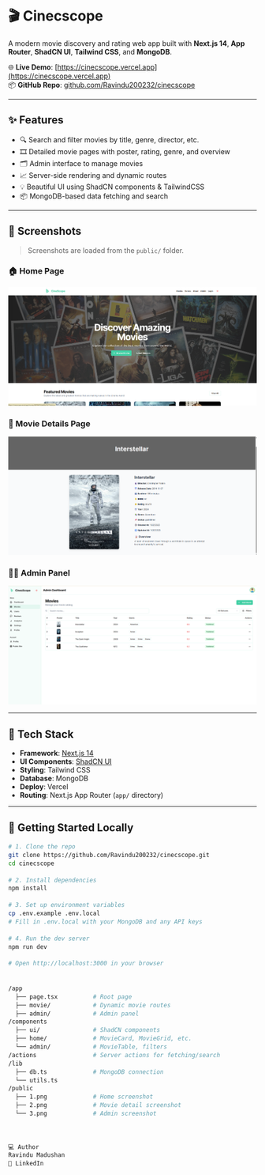 # 🎬 Cinecscope

A modern movie discovery and rating web app built with **Next.js 14**, **App Router**, **ShadCN UI**, **Tailwind CSS**, and **MongoDB**.

🌐 **Live Demo**: [https://cinecscope.vercel.app](https://cinecscope.vercel.app)  
📦 **GitHub Repo**: [github.com/Ravindu200232/cinecscope](https://github.com/Ravindu200232/cinecscope)

---

## ✨ Features

- 🔍 Search and filter movies by title, genre, director, etc.
- 🎞️ Detailed movie pages with poster, rating, genre, and overview
- 🗂️ Admin interface to manage movies
- 📈 Server-side rendering and dynamic routes
- 💡 Beautiful UI using ShadCN components & TailwindCSS
- 📦 MongoDB-based data fetching and search

---

## 📸 Screenshots

> Screenshots are loaded from the `public/` folder.

### 🏠 Home Page
![Home](./public/1.png)

### 🎥 Movie Details Page
![Details](./public/2.png)

### 🧑‍💼 Admin Panel
![Admin](./public/3.png)

---

## 🧰 Tech Stack

- **Framework**: [Next.js 14](https://nextjs.org/)
- **UI Components**: [ShadCN UI](https://ui.shadcn.com/)
- **Styling**: Tailwind CSS
- **Database**: MongoDB
- **Deploy**: Vercel
- **Routing**: Next.js App Router (`app/` directory)

---

## 🚀 Getting Started Locally

```bash
# 1. Clone the repo
git clone https://github.com/Ravindu200232/cinecscope.git
cd cinecscope

# 2. Install dependencies
npm install

# 3. Set up environment variables
cp .env.example .env.local
# Fill in .env.local with your MongoDB and any API keys

# 4. Run the dev server
npm run dev

# Open http://localhost:3000 in your browser


/app
  ├── page.tsx          # Root page
  ├── movie/            # Dynamic movie routes
  ├── admin/            # Admin panel
/components
  ├── ui/               # ShadCN components
  ├── home/             # MovieCard, MovieGrid, etc.
  └── admin/            # MovieTable, filters
/actions                # Server actions for fetching/search
/lib
  ├── db.ts             # MongoDB connection
  └── utils.ts
/public
  ├── 1.png             # Home screenshot
  ├── 2.png             # Movie detail screenshot
  └── 3.png             # Admin screenshot



💻 Author
Ravindu Madushan
📧 LinkedIn

